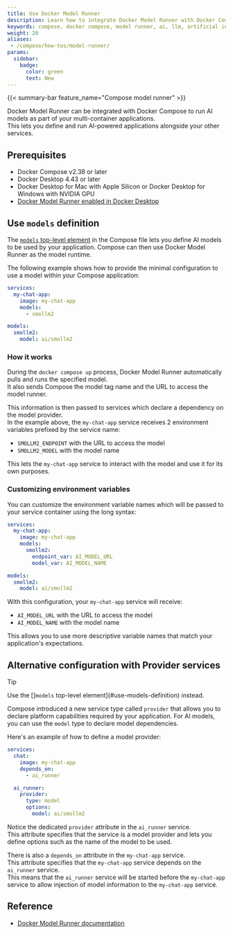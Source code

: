 ```yaml
---
title: Use Docker Model Runner
description: Learn how to integrate Docker Model Runner with Docker Compose to build AI-powered applications
keywords: compose, docker compose, model runner, ai, llm, artificial intelligence, machine learning
weight: 20
aliases:
 - /compose/how-tos/model-runner/
params:
  sidebar:
    badge:
      color: green
      text: New
---
```


{{< summary-bar feature_name="Compose model runner" >}}

Docker Model Runner can be integrated with Docker Compose to run AI models as part of your multi-container applications.  
This lets you define and run AI-powered applications alongside your other services.

## Prerequisites

- Docker Compose v2.38 or later
- Docker Desktop 4.43 or later 
- Docker Desktop for Mac with Apple Silicon or Docker Desktop for Windows with NVIDIA GPU
- [Docker Model Runner enabled in Docker Desktop](/manuals/ai/model-runner.md#enable-docker-model-runner)

## Use `models` definition

The [`models` top-level element](/manuals/ai/compose/models-and-compose.md) in the Compose file lets you define AI models to be used by your application.
Compose can then use Docker Model Runner as the model runtime. 

The following example shows how to provide the minimal configuration to use a model within your Compose application:

```yaml
services:
  my-chat-app:
    image: my-chat-app
    models:
      - smollm2

models:
  smollm2:
    model: ai/smollm2
```

### How it works

During the `docker compose up` process, Docker Model Runner automatically pulls and runs the specified model.  
It also sends Compose the model tag name and the URL to access the model runner.

This information is then passed to services which declare a dependency on the model provider.  
In the example above, the `my-chat-app` service receives 2 environment variables prefixed by the service name:
- `SMOLLM2_ENDPOINT` with the URL to access the model
- `SMOLLM2_MODEL` with the model name

This lets the `my-chat-app` service to interact with the model and use it for its own purposes.

### Customizing environment variables

You can customize the environment variable names which will be passed to your service container using the long syntax:

```yaml
services:
  my-chat-app:
    image: my-chat-app
    models:
      smollm2:
        endpoint_var: AI_MODEL_URL
        model_var: AI_MODEL_NAME

models:
  smollm2:
    model: ai/smollm2
```

With this configuration, your `my-chat-app` service will receive:
- `AI_MODEL_URL` with the URL to access the model
- `AI_MODEL_NAME` with the model name

This allows you to use more descriptive variable names that match your application's expectations.


## Alternative configuration with Provider services

> [!TIP]
>
> Use the []`models` top-level element](#use-models-definition) instead.

Compose introduced a new service type called `provider` that allows you to declare platform capabilities required by your application. For AI models, you can use the `model` type to declare model dependencies.

Here's an example of how to define a model provider:

```yaml
services:
  chat:
    image: my-chat-app
    depends_on:
      - ai_runner

  ai_runner:
    provider:
      type: model
      options:
        model: ai/smollm2
```

Notice the dedicated `provider` attribute in the `ai_runner` service.   
This attribute specifies that the service is a model provider and lets you define options such as the name of the model to be used.

There is also a `depends_on` attribute in the `my-chat-app` service.  
This attribute specifies that the `my-chat-app` service depends on the `ai_runner` service.  
This means that the `ai_runner` service will be started before the `my-chat-app` service to allow injection of model information to the `my-chat-app` service.

## Reference

- [Docker Model Runner documentation](/manuals/ai/model-runner.md)
